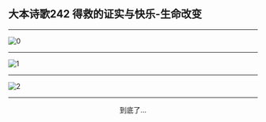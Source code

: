 
## 大本诗歌242 得救的证实与快乐-生命改变
        
<div id="aplayer0"></div>

---

<img alt="0" data-original="https://cdn.jsdelivr.net/gh/k34869/shi/data/d0241/0">

---

<img alt="1" data-original="https://cdn.jsdelivr.net/gh/k34869/shi/data/d0241/1">

---

<img alt="2" data-original="https://cdn.jsdelivr.net/gh/k34869/shi/data/d0241/2">

---

<p style="text-align: center">到底了...</p>

<script src="/js/dist-view.js"></script>

<script>
MAIN.id = 'd0241';
        
const ap0 = new APlayer({
    container: document.getElementById('aplayer0'),
    volume: 1,
    loop: 'none',
    preload: 'none',
    audio: [{
        name: '大本诗歌242.mp3',
        artist: '大本诗歌',
        url: 'https://res.wx.qq.com/voice/getvoice?mediaid=MzI0NTk3MDM5M18yMjQ3NDkwNTQ0',
        cover: '/favicon'
    }]
});
</script>
